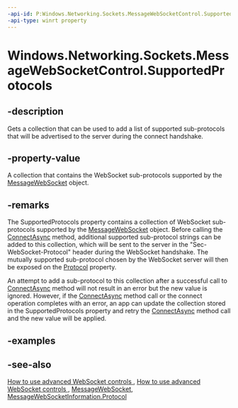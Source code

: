 ```yaml
---
-api-id: P:Windows.Networking.Sockets.MessageWebSocketControl.SupportedProtocols
-api-type: winrt property
---
```


<!-- Property syntax
public Windows.Foundation.Collections.IVector<string> SupportedProtocols { get; }
-->

# Windows.Networking.Sockets.MessageWebSocketControl.SupportedProtocols

## -description
Gets a collection that can be used to add a list of supported sub-protocols that will be advertised to the server during the connect handshake.

## -property-value
A collection that contains the WebSocket sub-protocols supported by the [MessageWebSocket](messagewebsocket.md) object.

## -remarks
The SupportedProtocols property contains a collection of WebSocket sub-protocols supported by the [MessageWebSocket](messagewebsocket.md) object. Before calling the [ConnectAsync](messagewebsocket_connectasync_682685111.md) method, additional supported sub-protocol strings can be added to this collection, which will be sent to the server in the "Sec-WebSocket-Protocol" header during the WebSocket handshake. The mutually supported sub-protocol chosen by the WebSocket server will then be exposed on the [Protocol](messagewebsocketinformation_protocol.md) property.

An attempt to add a sub-protocol to this collection after a successful call to [ConnectAsync](messagewebsocket_connectasync_682685111.md) method will not result in an error but the new value is ignored. However, if the [ConnectAsync](messagewebsocket_connectasync_682685111.md) method call or the connect operation completes with an error, an app can update the collection stored in the SupportedProtocols property and retry the [ConnectAsync](messagewebsocket_connectasync_682685111.md) method call and the new value will be applied.

## -examples

## -see-also
[How to use advanced WebSocket controls ](https://msdn.microsoft.com/library/0a47f7c3-66f9-4315-886e-bd1afe77bf39), [How to use advanced WebSocket controls ](https://msdn.microsoft.com/library/4ab9621e-90e5-420e-88d0-09f1c7239d7a), [MessageWebSocket](messagewebsocket.md), [MessageWebSocketInformation.Protocol](messagewebsocketinformation_protocol.md)
